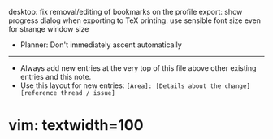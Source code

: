 desktop: fix removal/editing of bookmarks on the profile
export: show progress dialog when exporting to TeX
printing: use sensible font size even for strange window size
* Planner: Don't immediately ascent automatically

---
* Always add new entries at the very top of this file above other existing entries and this note.
* Use this layout for new entries: `[Area]: [Details about the change] [reference thread / issue]`
# vim: textwidth=100
